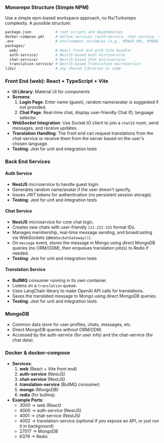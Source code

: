 ### Monorepo Structure (Simple NPM)

Use a simple npm-based workspace approach, no Nx/Turborepo complexity. A possible structure:

```bash
package.json           # root scripts and dependencies
docker-compose.yml     # define services (auth-service, chat-service, translation-service, web, mongo, redis)
.env                   # environment variables (e.g., MONGO_URL, OPENAI_KEY, etc.)
packages/
  web/                 # React front end with Vite bundler
  auth-service/        # NestJS-based Auth microservice
  chat-service/        # NestJS-based Chat microservice
  translation-service/ # NestJS-based Translation microservice
libs/                  # any shared libraries or code
```

### Front End (web): React + TypeScript + Vite

- **UI Library**: Material UI for components
- **Screens**:
  1. **Login Page**: Enter name (guest), random name/avatar is suggested if not provided.
  2. **Chat Page**: Real-time chat, display user-friendly Chat ID, language selector.
- **WebSocket Integration**: Use Socket.IO client to join a `chatId` room, send messages, and receive updates.
- **Translation Handling**: The front end can request translations from the chat-service or receive them from the server based on the user's chosen language.
- **Testing**: Jest for unit and integration tests

### Back End Services

#### Auth Service

- **NestJS** microservice to handle guest login.
- Generates random name/avatar if the user doesn't specify.
- Issues JWT tokens for authentication (no persistent session storage).
- **Testing**: Jest for unit and integration tests

#### Chat Service

- **NestJS** microservice for core chat logic.
- Creates new chats with user-friendly `111-222-333` format IDs.
- Manages membership, real-time message sending, and broadcasting via WebSockets (`@WebSocketGateway()`).
- On `message` event, stores the message in Mongo using direct MongoDB queries (no ORM/ODM), then enqueues translation job(s) to Redis if needed.
- **Testing**: Jest for unit and integration tests

#### Translation Service

- **BullMQ** consumer running in its own container.
- Listens on a `translation` queue.
- Uses LangChain library to make OpenAI API calls for translations.
- Saves the translated message to Mongo using direct MongoDB queries.
- **Testing**: Jest for unit and integration tests

### MongoDB

- Common data store for user profiles, chats, messages, etc.
- Direct MongoDB queries without ORM/ODM.
- Accessed by the auth-service (for user info) and the chat-service (for chat data).

### Docker & docker-compose

- **Services**:
  1. **web** (React + Vite front end)
  2. **auth-service** (NestJS)
  3. **chat-service** (NestJS)
  4. **translation-service** (BullMQ consumer)
  5. **mongo** (MongoDB)
  6. **redis** (for bullmq)
- **Example Ports**:
  - 3000 → web (React)
  - 4000 → auth-service (NestJS)
  - 4001 → chat-service (NestJS)
  - 4002 → translation-service (optional if you expose an API, or just run it in background)
  - 27017 → MongoDB
  - 6379 → Redis
